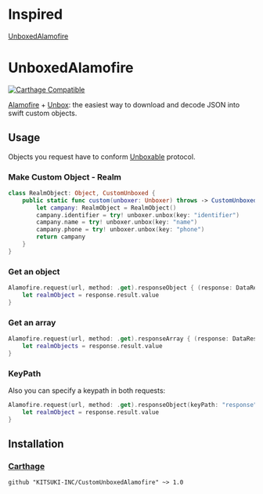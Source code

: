 # Inspired
[UnboxedAlamofire](https://github.com/serejahh/UnboxedAlamofire)

# UnboxedAlamofire

[![Carthage Compatible](https://img.shields.io/badge/Carthage-compatible-4BC51D.svg?style=flat)](https://github.com/Carthage/Carthage)

[Alamofire](https://github.com/Alamofire/Alamofire) + [Unbox](https://github.com/JohnSundell/Unbox): the easiest way to download and decode JSON into swift custom objects.

## Usage

Objects you request have to conform [Unboxable](https://github.com/JohnSundell/Unbox#basic-example) protocol.

### Make Custom Object - Realm
``` swift
class RealmObject: Object, CustomUnboxed {
    public static func custom(unboxer: Unboxer) throws -> CustomUnboxed {
        let campany: RealmObject = RealmObject()
        campany.identifier = try! unboxer.unbox(key: "identifier")
        campany.name = try! unboxer.unbox(key: "name")
        campany.phone = try! unboxer.unbox(key: "phone")
        return campany
    }
}
```

### Get an object

``` swift
Alamofire.request(url, method: .get).responseObject { (response: DataResponse<RealmObject>) in
	let realmObject = response.result.value
}
```

### Get an array

``` swift
Alamofire.request(url, method: .get).responseArray { (response: DataResponse<[RealmObject]>) in
	let realmObjects = response.result.value
}
```

### KeyPath

Also you can specify a keypath in both requests:

``` swift
Alamofire.request(url, method: .get).responseObject(keyPath: "response") { (response: DataResponse<RealmObject>) in
	let realmObject = response.result.value
}
```

## Installation

### [Carthage](https://github.com/Carthage/Carthage)

```
github "KITSUKI-INC/CustomUnboxedAlamofire" ~> 1.0
```

